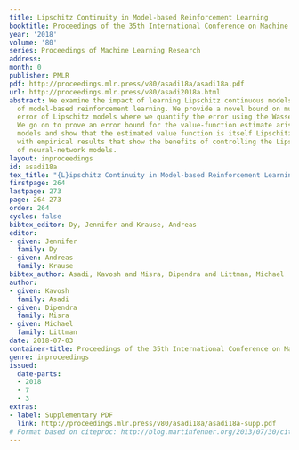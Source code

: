 ```yaml
---
title: Lipschitz Continuity in Model-based Reinforcement Learning
booktitle: Proceedings of the 35th International Conference on Machine Learning
year: '2018'
volume: '80'
series: Proceedings of Machine Learning Research
address: 
month: 0
publisher: PMLR
pdf: http://proceedings.mlr.press/v80/asadi18a/asadi18a.pdf
url: http://proceedings.mlr.press/v80/asadi2018a.html
abstract: We examine the impact of learning Lipschitz continuous models in the context
  of model-based reinforcement learning. We provide a novel bound on multi-step prediction
  error of Lipschitz models where we quantify the error using the Wasserstein metric.
  We go on to prove an error bound for the value-function estimate arising from Lipschitz
  models and show that the estimated value function is itself Lipschitz. We conclude
  with empirical results that show the benefits of controlling the Lipschitz constant
  of neural-network models.
layout: inproceedings
id: asadi18a
tex_title: "{L}ipschitz Continuity in Model-based Reinforcement Learning"
firstpage: 264
lastpage: 273
page: 264-273
order: 264
cycles: false
bibtex_editor: Dy, Jennifer and Krause, Andreas
editor:
- given: Jennifer
  family: Dy
- given: Andreas
  family: Krause
bibtex_author: Asadi, Kavosh and Misra, Dipendra and Littman, Michael
author:
- given: Kavosh
  family: Asadi
- given: Dipendra
  family: Misra
- given: Michael
  family: Littman
date: 2018-07-03
container-title: Proceedings of the 35th International Conference on Machine Learning
genre: inproceedings
issued:
  date-parts:
  - 2018
  - 7
  - 3
extras:
- label: Supplementary PDF
  link: http://proceedings.mlr.press/v80/asadi18a/asadi18a-supp.pdf
# Format based on citeproc: http://blog.martinfenner.org/2013/07/30/citeproc-yaml-for-bibliographies/
---
```

